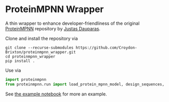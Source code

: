 # ProteinMPNN Wrapper
A thin wrapper to enhance developer-friendliness of the original [ProteinMPNN](https://github.com/dauparas/ProteinMPNN) repository by [Justas Dauparas](https://github.com/dauparas).

Clone and install the repository via
```
git clone --recurse-submodules https://github.com/Croydon-Brixton/proteinmpnn_wrapper.git
cd proteinmpnn_wrapper
pip install .
```

Use via
```python
import proteinmpnn
from proteinmpnn.run import load_protein_mpnn_model, design_sequences, untokenise_sequence
```

See [the example notebook](./example.ipynb) for more an example.